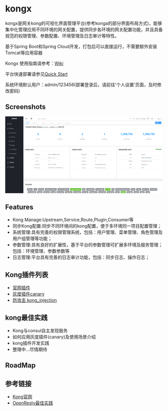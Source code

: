 # kongx


kongx是网关kong的可视化界面管理平台(参考konga的部分界面布局方式)，能够集中化管理应用不同环境的网关配置，提供同步各环境的网关配置功能，并且具备规范的权限管理、参数配置、环境管理及日志审计等特性。

基于Spring Boot和Spring Cloud开发，打包后可以直接运行，不需要额外安装Tomcat等应用容器

Kongx 使用指南请参考：[Wiki](https://www.kancloud.cn/raoxiaoyan/kongx)

平台快速部署请参见[Quick Start](https://www.kancloud.cn/raoxiaoyan/kongx/1984323)

系统环境默认用户：admin/123456(部署登录后，请前往'个人设置'页面，及时修改密码)
## Screenshots
![](./docs/screen.png)

## Features

- Kong Manage:Upstream,Service,Route,Plugin,Consumer等
- 同步Kong配置:同步不同环境间的kong配置，便于多环境同一项目配置管理； 
- 系统管理:具有完善的权限管理系统，包括：用户管理、菜单管理、角色管理及用户组管理等功能；
- 参数管理:具有良好的扩展性，基于平台的参数管理可扩展多环境及服务管理；包括：环境管理、参数参数等
- 日志管理:平台具有完善的日志审计功能，包括：同步日志、操作日志；

## Kong插件列表
- [官网插件](https://docs.konghq.com/hub/)
- [灰度插件canary](https://gitee.com/raoxy/kong-plugins-canary)
- [防攻击 kong_injection](https://github.com/ror6ax/kong_injection)

## kong最佳实践

- Kong与consul自主发现服务
- 如何应用灰度插件(canary)及使用场景介绍
- kong插件开发实践
- 整理中...尽情期待

## RoadMap


## 参考链接
- [Kong官网](https://docs.konghq.com/1.2.x/admin-api/)
- [OpenResty最佳实践](https://www.kancloud.cn/kancloud/openresty-best-practices/50428)